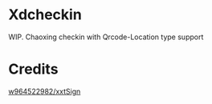 # Xdcheckin
WIP. Chaoxing checkin with Qrcode-Location type support

# Credits
[w964522982/xxtSign](https://github.com/w964522982/xxtSign)
